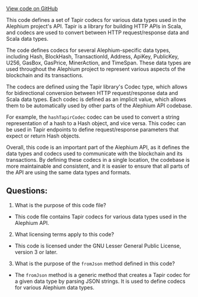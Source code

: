 [View code on GitHub](https://github.com/alephium/alephium/api/src/main/scala/org/alephium/api/TapirCodecs.scala)

This code defines a set of Tapir codecs for various data types used in the Alephium project's API. Tapir is a library for building HTTP APIs in Scala, and codecs are used to convert between HTTP request/response data and Scala data types.

The code defines codecs for several Alephium-specific data types, including Hash, BlockHash, TransactionId, Address, ApiKey, PublicKey, U256, GasBox, GasPrice, MinerAction, and TimeSpan. These data types are used throughout the Alephium project to represent various aspects of the blockchain and its transactions.

The codecs are defined using the Tapir library's Codec type, which allows for bidirectional conversion between HTTP request/response data and Scala data types. Each codec is defined as an implicit value, which allows them to be automatically used by other parts of the Alephium API codebase.

For example, the `hashTapirCodec` codec can be used to convert a string representation of a hash to a Hash object, and vice versa. This codec can be used in Tapir endpoints to define request/response parameters that expect or return Hash objects.

Overall, this code is an important part of the Alephium API, as it defines the data types and codecs used to communicate with the blockchain and its transactions. By defining these codecs in a single location, the codebase is more maintainable and consistent, and it is easier to ensure that all parts of the API are using the same data types and formats.
## Questions: 
 1. What is the purpose of this code file?
- This code file contains Tapir codecs for various data types used in the Alephium API.

2. What licensing terms apply to this code?
- This code is licensed under the GNU Lesser General Public License, version 3 or later.

3. What is the purpose of the `fromJson` method defined in this code?
- The `fromJson` method is a generic method that creates a Tapir codec for a given data type by parsing JSON strings. It is used to define codecs for various Alephium data types.